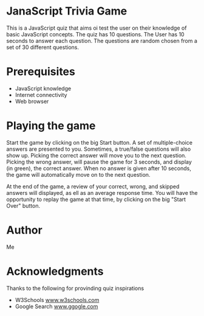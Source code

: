 # JanaScript Trivia Game
This is a JavaScript quiz that aims oi test the user on their knowledge of basic JavaScript concepts.
The quiz has 10 questions. The User has 10 seconds to answer each question.
The questions are random chosen from a set of 30 different questions.

# Prerequisites
- JavaScript knowledge
- Internet connectivity
- Web browser

# Playing the game
Start the game by clicking on the big Start button. A set of multiple-choice answers are presented to you. Sometimes, a true/false questions will also show up.
Picking the correct answer will move you to the next question.
Picking the wrong answer, will pause the game for 3 seconds, and display (in green), the correct answer.
When no answer is given after 10 seconds, the game will automatically move on to the next question.

At the end of the game, a review of your correct, wrong, and skipped answers will displayed, as ell as an average response time.
You will have the opportunity to replay the game at that time, by clicking on the big "Start Over" button.

# Author
Me

# Acknowledgments
Thanks to the following for provinding quiz inspirations
- W3Schools www.w3schools.com
- Google Search www.ggogle.com

